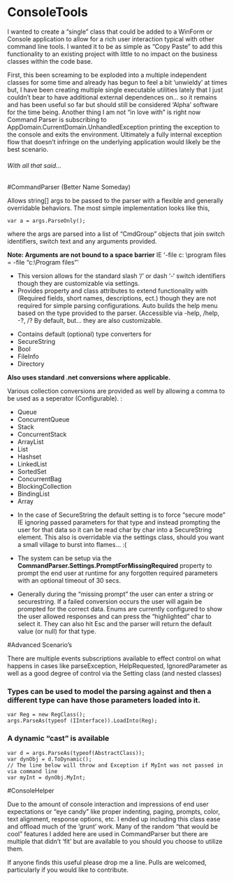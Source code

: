 # ConsoleTools

I wanted to create a “single” class that could be added to a WinForm or Console application to allow for a rich user interaction typical with other command line tools. I wanted it to be as simple as “Copy Paste” to add this functionality to an existing project with little to no impact on the business classes within the code base. 

First, this been screaming to be exploded into a multiple independent classes for some time and already has begun to feel a bit ‘unwieldy’ at times but, I have been creating multiple single executable utilities lately that I just couldn’t bear to have additional external dependences on… so it remains and has been useful so far but should still be considered ‘Alpha’ software for the time being.
Another thing I am not “in love with” is right now Command Parser is subscribing to AppDomain.CurrentDomain.UnhandledException printing the exception to the console and exits the environment. Ultimately a fully internal exception flow that doesn’t infringe on the underlying application would likely be the best scenario. 

###### With all that said…

#CommandParser (Better Name Someday)

Allows string[] args to be passed to the parser with a flexible and generally overridable behaviors. 
The most simple implementation looks like this, 
```
var a = args.ParseOnly();
```
where the args are parsed into a list of “CmdGroup” objects that join switch identifiers, switch text and any arguments provided. 

**Note: Arguments are not bound to a space barrier** 
IE      '-file c: \program files  = -file “c:\Program files”'

* This version allows for the standard slash ‘/’ or dash ‘-‘ switch identifiers though they are customizable via settings.
* Provides property and class attributes to extend functionality with (Required fields, short names, descriptions, ect.) though they are not required for simple parsing configurations. 
Auto builds the help menu based on the type provided to the parser. (Accessible via -help, /help, -?, /? By default, but… they are also customizable. 

- Contains default (optional) type converters for 
- SecureString
- Bool
- FileInfo
- Directory

**Also uses standard .net conversions where applicable.**

Various collection conversions are provided as well by allowing a comma to be used as a seperator (Configurable). :
- Queue
- ConcurrentQueue
- Stack
- ConcurrentStack
- ArrayList
- List
- Hashset
- LinkedList
- SortedSet
- ConcurrentBag
- BlockingCollection
- BindingList
- Array
 
* In the case of SecureString the default setting is to force “secure mode” IE ignoring passed parameters for that type and instead prompting the user for that data so it can be read char by char into a SecureString element. This also is overridable via the settings class, should you want a small village to burst into flames… :(

* The system can be setup via the **CommandParser.Settings.PromptForMissingRequired** property to prompt the end user at runtime for any forgotten required parameters with an optional timeout of 30 secs. 

* Generally during the “missing prompt” the user can enter a string or securestring. If a failed conversion occurs the user will again be prompted for the correct data. Enums are currently configured to show the user allowed responses and can press the “highlighted” char to select it. They can also hit Esc and the parser will return the default value (or null) for that type.

#Advanced Scenario’s

There are multiple events subscriptions available to effect control on what happens in cases like parseException, HelpRequested, IgnoredParameter as well as a good degree of control via the Setting class (and nested classes)

### Types can be used to model the parsing against and then a different type can have those parameters loaded into it. 
```
var Reg = new RegClass();
args.ParseAs(typeof (IInterface)).LoadInto(Reg);
```
### A dynamic “cast” is available 
```
var d = args.ParseAs(typeof(AbstractClass));
var dynObj = d.ToDynamic();
// The line below will throw and Exception if MyInt was not passed in via command line
var myInt = dynObj.MyInt;
```

#ConsoleHelper

Due to the amount of console interaction and impressions of end user expectations or “eye candy” like proper indenting, paging, prompts, color, text alignment, response options, etc. I ended up including this class ease and offload much of the ‘grunt’ work. Many of the random “that would be cool” features I added here are used in CommandParser but there are multiple that didn’t ‘fit’ but are available to you should you choose to utilize them.

If anyone finds this useful please drop me a line. Pulls are welcomed, particularly if you would like to contribute.

